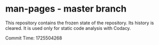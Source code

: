 # man-pages - master branch

This repository contains the frozen state of the repository.
Its history is cleared. It is used only for static code
analysis with Codacy.

Commit Time: 1725504268